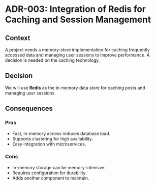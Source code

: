 # ADR-003: Integration of Redis for Caching and Session Management

## Context

A project needs a memory-store implementation for caching frequently accessed data and managing user sessions to improve performance. A decision is needed on the caching technology.

## Decision

We will use **Redis** as the in-memory data store for caching posts and managing user sessions.

## Consequences

### Pros

- Fast, in-memory access reduces database load.
- Supports clustering for high availability.
- Easy integration with microservices.

### Cons

- In-memory storage can be memory-intensive.
- Requires configuration for durability.
- Adds another component to maintain.
